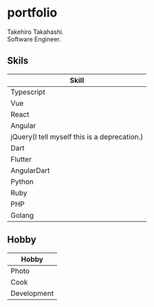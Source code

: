 # portfolio

Takehiro Takahashi.  
Software Engineer.

## Skils
| Skill |
| ----- |
| Typescript |
| Vue |
| React|
| Angular |
| jQuery(I tell myself this is a deprecation.) |
| Dart |
| Flutter |
| AngularDart |
| Python |
| Ruby |
| PHP |
| Golang |

## Hobby
| Hobby |
| -- |
| Photo |
| Cook |
| Development |
